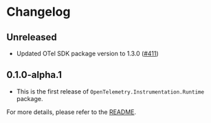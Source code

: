 # Changelog

## Unreleased

* Updated OTel SDK package version to 1.3.0
  ([#411](https://github.com/open-telemetry/opentelemetry-dotnet-contrib/pull/411))

## 0.1.0-alpha.1

* This is the first release of `OpenTelemetry.Instrumentation.Runtime` package.

For more details, please refer to the [README](README.md).
